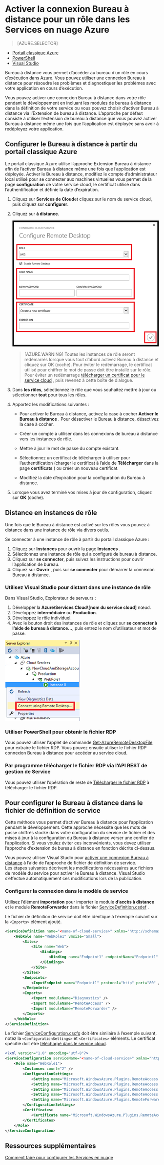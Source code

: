 <properties 
pageTitle="Activer la connexion Bureau à distance pour un rôle dans les Services en nuage Azure" 
description="Comment configurer votre application de service cloud azure pour autoriser les connexions Bureau à distance" 
services="cloud-services" 
documentationCenter="" 
authors="sbtron" 
manager="timlt" 
editor=""/>
<tags 
ms.service="cloud-services" 
ms.workload="tbd" 
ms.tgt_pltfrm="na" 
ms.devlang="na" 
ms.topic="article" 
ms.date="02/17/2016" 
ms.author="saurabh"/>

# <a name="enable-remote-desktop-connection-for-a-role-in-azure-cloud-services"></a>Activer la connexion Bureau à distance pour un rôle dans les Services en nuage Azure

>[AZURE.SELECTOR]
- [Portail classique Azure](cloud-services-role-enable-remote-desktop.md)
- [PowerShell](cloud-services-role-enable-remote-desktop-powershell.md)
- [Visual Studio](../vs-azure-tools-remote-desktop-roles.md)


Bureau à distance vous permet d’accéder au bureau d’un rôle en cours d’exécution dans Azure. Vous pouvez utiliser une connexion Bureau à distance pour résoudre les problèmes et diagnostiquer les problèmes avec votre application en cours d’exécution. 

Vous pouvez activer une connexion Bureau à distance dans votre rôle pendant le développement en incluant les modules de bureau à distance dans la définition de votre service ou vous pouvez choisir d’activer Bureau à distance via l’Extension de bureau à distance. L’approche par défaut consiste à utiliser l’extension de bureau à distance que vous pouvez activer Bureau à distance même une fois que l’application est déployée sans avoir à redéployez votre application. 


## <a name="configure-remote-desktop-from-the-azure-classic-portal"></a>Configurer le Bureau à distance à partir du portail classique Azure
Le portail classique Azure utilise l’approche Extension Bureau à distance afin de l’activer Bureau à distance même une fois que l’application est déployée. Activer le Bureau à distance, modifiez le compte d’administrateur local utilisé pour se connecter aux machines virtuelles vous permet de la page **configuration** de votre service cloud, le certificat utilisé dans l’authentification et définie la date d’expiration. 


1. Cliquez sur **Services de Cloud**et cliquez sur le nom du service cloud, puis cliquez sur **configurer**.

2. Cliquez sur **à distance**.
    
    ![Services en nuage à distance](./media/cloud-services-role-enable-remote-desktop/CloudServices_Remote.png)
    
    > [AZURE.WARNING] Toutes les instances de rôle seront redémarrés lorsque vous tout d’abord activez Bureau à distance et cliquez sur OK (coche). Pour éviter le redémarrage, le certificat utilisé pour chiffrer le mot de passe doit être installé sur le rôle. Pour éviter un redémarrage [télécharger un certificat pour le service cloud](cloud-services-how-to-create-deploy/#how-to-upload-a-certificate-for-a-cloud-service) , puis revenez à cette boîte de dialogue.
    

3. Dans **les rôles**, sélectionnez le rôle que vous souhaitez mettre à jour ou sélectionner **tout** pour tous les rôles.

4. Apportez les modifications suivantes :
    
    - Pour activer le Bureau à distance, activez la case à cocher **Activer le Bureau à distance** . Pour désactiver le Bureau à distance, désactivez la case à cocher.
    
    - Créer un compte à utiliser dans les connexions de bureau à distance vers les instances de rôle.
    
    - Mettre à jour le mot de passe du compte existant.
    
    - Sélectionnez un certificat de télécharger à utiliser pour l’authentification (charger le certificat à l’aide de **Télécharger** dans la page **certificats** ) ou créer un nouveau certificat. 
    
    - Modifiez la date d’expiration pour la configuration du Bureau à distance.

5. Lorsque vous avez terminé vos mises à jour de configuration, cliquez sur **OK** (coche).


## <a name="remote-into-role-instances"></a>Distance en instances de rôle
Une fois que le Bureau à distance est activé sur les rôles vous pouvez à distance dans une instance de rôle via divers outils.

Se connecter à une instance de rôle à partir du portail classique Azure :
    
  1.   Cliquez sur **Instances** pour ouvrir la page **Instances** .
  2.   Sélectionnez une instance de rôle qui a configuré de bureau à distance.
  3.   Cliquez sur **se connecter**, puis suivez les instructions pour ouvrir l’application de bureau. 
  4.   Cliquez sur **Ouvrir** , puis sur **se connecter** pour démarrer la connexion Bureau à distance. 


### <a name="use-visual-studio-to-remote-into-a-role-instance"></a>Utilisez Visual Studio pour distant dans une instance de rôle

Dans Visual Studio, Explorateur de serveurs :

1. Développer la **Azure\\Services Cloud\\[nom du service cloud]** nœud.
2. Développez **intermédiaire** ou **Production**.
3. Développez le rôle individuel.
4. Avec le bouton droit des instances de rôle et cliquez sur **se connecter à l’aide de bureau à distance...**, puis entrez le nom d’utilisateur et mot de passe. 

![Bureau à distance Server explorer](./media/cloud-services-role-enable-remote-desktop/ServerExplorer_RemoteDesktop.png)


### <a name="use-powershell-to-get-the-rdp-file"></a>Utiliser PowerShell pour obtenir le fichier RDP
Vous pouvez utiliser l’applet de commande [Get-AzureRemoteDesktopFile](https://msdn.microsoft.com/library/azure/dn495261.aspx) pour extraire le fichier RDP. Vous pouvez ensuite utiliser le fichier RDP connexion Bureau à distance pour accéder au service cloud.

### <a name="programmatically-download-the-rdp-file-through-the-service-management-rest-api"></a>Par programme télécharger le fichier RDP via l’API REST de gestion de Service
Vous pouvez utiliser l’opération de reste de [Télécharger le fichier RDP](https://msdn.microsoft.com/library/jj157183.aspx) à télécharger le fichier RDP. 



## <a name="to-configure-remote-desktop-in-the-service-definition-file"></a>Pour configurer le Bureau à distance dans le fichier de définition de service

Cette méthode vous permet d’activer Bureau à distance pour l’application pendant le développement. Cette approche nécessite que les mots de passe chiffrés stocké dans votre configuration du service de fichier et des mises à jour à la configuration du Bureau à distance verser une confier de l’application. Si vous voulez éviter ces inconvénients, vous devez utiliser l’approche d’extension de bureau à distance en fonction décrite ci-dessus.  

Vous pouvez utiliser Visual Studio pour [activer une connexion Bureau à distance](../vs-azure-tools-remote-desktop-roles.md) à l’aide de l’approche de fichier de définition de service.  
Les étapes suivantes décrivent les modifications nécessaires aux fichiers de modèle du service pour activer le Bureau à distance. Visual Studio s’effectue automatiquement ces modifications lors de la publication.

### <a name="set-up-the-connection-in-the-service-model"></a>Configurer la connexion dans le modèle de service 
Utilisez l’élément **importation** pour importer le module **d’accès à distance** et le module **RemoteForwarder** dans le fichier [ServiceDefinition.csdef](cloud-services-model-and-package.md#csdef) .

Le fichier de définition de service doit être identique à l’exemple suivant sur la `<Imports>` élément ajouté.

```xml
<ServiceDefinition name="<name-of-cloud-service>" xmlns="http://schemas.microsoft.com/ServiceHosting/2008/10/ServiceDefinition" schemaVersion="2013-03.2.0">
    <WebRole name="WebRole1" vmsize="Small">
        <Sites>
            <Site name="Web">
                <Bindings>
                    <Binding name="Endpoint1" endpointName="Endpoint1" />
                </Bindings>
            </Site>
        </Sites>
        <Endpoints>
            <InputEndpoint name="Endpoint1" protocol="http" port="80" />
        </Endpoints>
        <Imports>
            <Import moduleName="Diagnostics" />
            <Import moduleName="RemoteAccess" />
            <Import moduleName="RemoteForwarder" />
        </Imports>
    </WebRole>
</ServiceDefinition>
```
Le fichier [ServiceConfiguration.cscfg](cloud-services-model-and-package.md#cscfg) doit être similaire à l’exemple suivant, notez la `<ConfigurationSettings>` et `<Certificates>` éléments. Le certificat spécifié doit être [téléchargé dans le service cloud](../cloud-services-how-to-create-deploy.md#how-to-upload-a-certificate-for-a-cloud-service).

```xml
<?xml version="1.0" encoding="utf-8"?>
<ServiceConfiguration serviceName="<name-of-cloud-service>" xmlns="http://schemas.microsoft.com/ServiceHosting/2008/10/ServiceConfiguration" osFamily="3" osVersion="*" schemaVersion="2013-03.2.0">
    <Role name="WebRole1">
        <Instances count="2" />
        <ConfigurationSettings>
            <Setting name="Microsoft.WindowsAzure.Plugins.RemoteAccess.Enabled" value="true" />
            <Setting name="Microsoft.WindowsAzure.Plugins.RemoteAccess.AccountUsername" value="[name-of-user-account]" />
            <Setting name="Microsoft.WindowsAzure.Plugins.RemoteAccess.AccountEncryptedPassword" value="[base-64-encrypted-user-password]" />
            <Setting name="Microsoft.WindowsAzure.Plugins.RemoteAccess.AccountExpiration" value="[certificate-expiration]" />
            <Setting name="Microsoft.WindowsAzure.Plugins.RemoteForwarder.Enabled" value="true" />
        </ConfigurationSettings>
        <Certificates>
            <Certificate name="Microsoft.WindowsAzure.Plugins.RemoteAccess.PasswordEncryption" thumbprint="[certificate-thumbprint]" thumbprintAlgorithm="sha1" />
        </Certificates>
    </Role>
</ServiceConfiguration>
```


## <a name="additional-resources"></a>Ressources supplémentaires

[Comment faire pour configurer les Services en nuage](cloud-services-how-to-configure.md)
